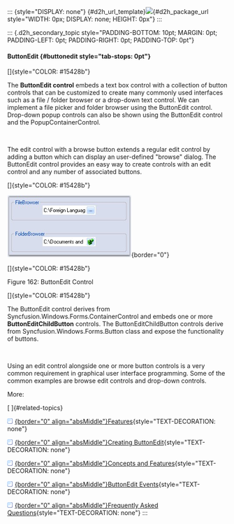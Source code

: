 ::: {style="DISPLAY: none"}
[](ms-xhelp:///?Id=d2h_url_template){#d2h_url_template}![](!package_url!){#d2h_package_url style="WIDTH: 0px; DISPLAY: none; HEIGHT: 0px"}
:::

::: {.d2h_secondary_topic style="PADDING-BOTTOM: 10pt; MARGIN: 0pt; PADDING-LEFT: 0pt; PADDING-RIGHT: 0pt; PADDING-TOP: 0pt"}
#### ButtonEdit {#buttonedit style="tab-stops: 0pt"}

[]{style="COLOR: #15428b"} 

The **ButtonEdit control** embeds a text box control with a collection of button controls that can be customized to create many commonly used interfaces such as a file / folder browser or a drop-down text control. We can implement a file picker and folder browser using the ButtonEdit control. Drop-down popup controls can also be shown using the ButtonEdit control and the PopupContainerControl.

 

The edit control with a browse button extends a regular edit control by adding a button which can display an user-defined \"browse\" dialog. The ButtonEdit control provides an easy way to create controls with an edit control and any number of associated buttons.

[]{style="COLOR: #15428b"} 

![](ImagesExt/image76_161.jpg){border="0"}

[]{style="COLOR: #15428b"} 

Figure 162: ButtonEdit Control

[]{style="COLOR: #15428b"} 

The ButtonEdit control derives from Syncfusion.Windows.Forms.ContainerControl and embeds one or more **ButtonEditChildButton** controls. The ButtonEditChildButton controls derive from Syncfusion.Windows.Forms.Button class and expose the functionality of buttons.

 

Using an edit control alongside one or more button controls is a very common requirement in graphical user interface programming. Some of the common examples are browse edit controls and drop-down controls.

More:

[ ]{#related-topics}

[![](button.gif){border="0" align="absMiddle"}Features](ms-xhelp:///?Id=91274cea-da2b-4de4-8209-7a20e44f09d7){style="TEXT-DECORATION: none"}

[![](button.gif){border="0" align="absMiddle"}Creating ButtonEdit](ms-xhelp:///?Id=f967db89-b73c-4c99-82a9-b0f1123b57e6){style="TEXT-DECORATION: none"}

[![](button.gif){border="0" align="absMiddle"}Concepts and Features](ms-xhelp:///?Id=ceb102be-1006-4a4f-aa69-c0badcd9a405){style="TEXT-DECORATION: none"}

[![](button.gif){border="0" align="absMiddle"}ButtonEdit Events](ms-xhelp:///?Id=f2f8c1ce-bd01-42f1-bac5-7773f1ba2342){style="TEXT-DECORATION: none"}

[![](button.gif){border="0" align="absMiddle"}Frequently Asked Questions](ms-xhelp:///?Id=481af5da-9f89-469e-8cad-271cb2e81241){style="TEXT-DECORATION: none"}
:::
